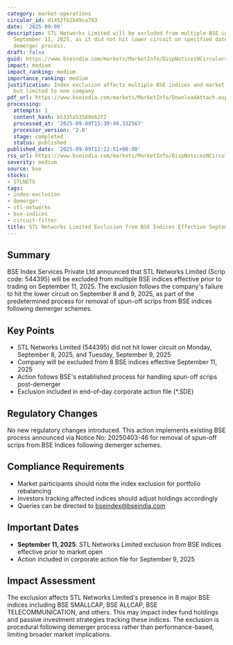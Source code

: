 ```yaml
---
category: market-operations
circular_id: d1452fb1b49ca783
date: '2025-09-09'
description: STL Networks Limited will be excluded from multiple BSE indices effective
  September 11, 2025, as it did not hit lower circuit on specified dates following
  demerger process.
draft: false
guid: https://www.bseindia.com/markets/MarketInfo/DispNoticesNCirculars.aspx?Noticeid={17438869-F742-406F-8635-366200E90302}&noticeno=20250909-41&dt=09/09/2025&icount=41&totcount=67&flag=0
impact: medium
impact_ranking: medium
importance_ranking: medium
justification: Index exclusion affects multiple BSE indices and market positioning
  but limited to one company
pdf_url: https://www.bseindia.com/markets/MarketInfo/DownloadAttach.aspx?id=20250909-41&attachedId=
processing:
  attempts: 1
  content_hash: b5335a53580e62f2
  processed_at: '2025-09-09T15:30:49.332567'
  processor_version: '2.0'
  stage: completed
  status: published
published_date: '2025-09-09T12:12:51+00:00'
rss_url: https://www.bseindia.com/markets/MarketInfo/DispNoticesNCirculars.aspx?Noticeid={17438869-F742-406F-8635-366200E90302}&noticeno=20250909-41&dt=09/09/2025&icount=41&totcount=67&flag=0
severity: medium
source: bse
stocks:
- STLNETS
tags:
- index-exclusion
- demerger
- stl-networks
- bse-indices
- circuit-filter
title: STL Networks Limited Exclusion from BSE Indices Effective September 11, 2025
---
```


## Summary

BSE Index Services Private Ltd announced that STL Networks Limited (Scrip code: 544395) will be excluded from multiple BSE indices effective prior to trading on September 11, 2025. The exclusion follows the company's failure to hit the lower circuit on September 8 and 9, 2025, as part of the predetermined process for removal of spun-off scrips from BSE indices following demerger schemes.

## Key Points

- STL Networks Limited (544395) did not hit lower circuit on Monday, September 8, 2025, and Tuesday, September 9, 2025
- Company will be excluded from 8 BSE indices effective September 11, 2025
- Action follows BSE's established process for handling spun-off scrips post-demerger
- Exclusion included in end-of-day corporate action file (*.SDE)

## Regulatory Changes

No new regulatory changes introduced. This action implements existing BSE process announced via Notice No: 20250403-46 for removal of spun-off scrips from BSE Indices following demerger schemes.

## Compliance Requirements

- Market participants should note the index exclusion for portfolio rebalancing
- Investors tracking affected indices should adjust holdings accordingly
- Queries can be directed to bseindex@bseindia.com

## Important Dates

- **September 11, 2025**: STL Networks Limited exclusion from BSE indices effective prior to market open
- Action included in corporate action file for September 9, 2025

## Impact Assessment

The exclusion affects STL Networks Limited's presence in 8 major BSE indices including BSE SMALLCAP, BSE ALLCAP, BSE TELECOMMUNICATION, and others. This may impact index fund holdings and passive investment strategies tracking these indices. The exclusion is procedural following demerger process rather than performance-based, limiting broader market implications.